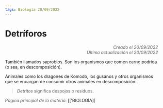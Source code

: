 ```yaml
---
tags: Biología 20/09/2022
---
```


# Detríforos
<div style="text-align: right; opacity: 0.7; font-style: italic;">Creado el 20/09/2022</div>
<div style="text-align: right; opacity: 0.7; font-style: italic;">Última actualización el 20/09/2022</div>

También llamados saprobios. Son los organismos que comen carne podrida (o sea, en descomposición). 

Animales como los dragones de Komodo, los gusanos y otros organismos que se encargan de consumir otros animales en descomposición.

> *Detritos* significa despojos o residuos.

<span style="opacity: 0.7; font-style: italic;">Página principal de la materia:</span> [['BIOLOGÍA]]